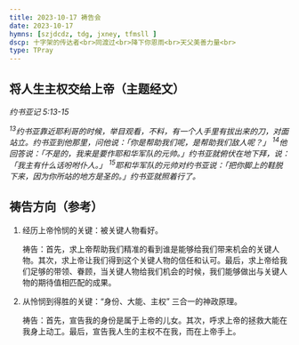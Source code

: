 ```yaml
---
title: 2023-10-17 祷告会
date: 2023-10-17
hymns: [szjdcdz, tdg, jxney, tfmsll ]
dscp: 十字架的传达者<br>同渡过<br>降下你恩雨<br>天父美善力量<br>
type: TPray
---
```


## 将人生主权交给上帝（主题经文）

*约书亚记 5:13-15*

*<sup>13</sup>约书亚靠近耶利哥的时候，举目观看，不料，有一个人手里有拔出来的刀，对面站立。约书亚到他那里，问他说：「你是帮助我们呢，是帮助我们敌人呢？」 <sup>14</sup>他回答说：「不是的，我来是要作耶和华军队的元帅。」约书亚就俯伏在地下拜，说：「我主有什么话吩咐仆人。」 <sup>15</sup>耶和华军队的元帅对约书亚说：「把你脚上的鞋脱下来，因为你所站的地方是圣的。」约书亚就照着行了。*

## 祷告方向（参考）

1. 经历上帝怜悯的关键：被关键人物看好。

   祷告：首先，求上帝帮助我们精准的看到谁是能够给我们带来机会的关键人物。其次，求上帝让我们得到这个关键人物的信任和认可。最后，求上帝给我们足够的带领、眷顾，当关键人物给我们机会的时候，我们能够做出与关键人物的期待值相匹配的成果。

1. 从怜悯到得胜的关键：“身份、大能、主权” 三合一的神政原理。

   祷告：首先，宣告我的身份是属于上帝的儿女。其次，呼求上帝的拯救大能在我身上动工。最后，宣告我人生的主权不在我，而在上帝手上。
